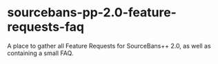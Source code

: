 # sourcebans-pp-2.0-feature-requests-faq
A place to gather all Feature Requests for SourceBans++ 2.0, as well as containing a small FAQ.
